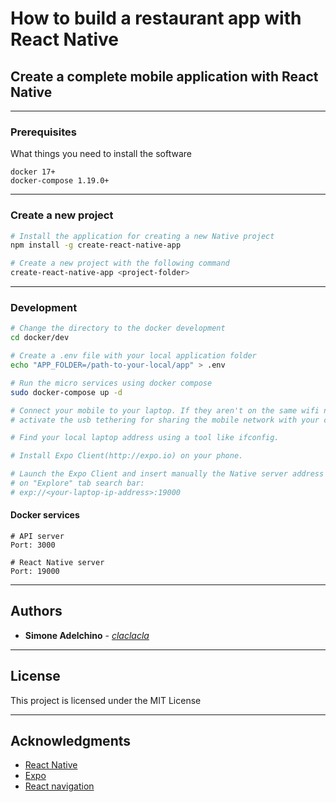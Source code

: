 # How to build a restaurant app with React Native

## Create a complete mobile application with React Native

--------------------------------------------------------------------------------

### Prerequisites

What things you need to install the software

```
docker 17+
docker-compose 1.19.0+

```

--------------------------------------------------------------------------------

### Create a new project

```bash
# Install the application for creating a new Native project
npm install -g create-react-native-app

# Create a new project with the following command
create-react-native-app <project-folder>

```

--------------------------------------------------------------------------------

### Development

```bash
# Change the directory to the docker development 
cd docker/dev

# Create a .env file with your local application folder
echo "APP_FOLDER=/path-to-your-local/app" > .env 

# Run the micro services using docker compose
sudo docker-compose up -d

# Connect your mobile to your laptop. If they aren't on the same wifi network,
# activate the usb tethering for sharing the mobile network with your computer.

# Find your local laptop address using a tool like ifconfig.

# Install Expo Client(http://expo.io) on your phone. 

# Launch the Expo Client and insert manually the Native server address
# on "Explore" tab search bar:
# exp://<your-laptop-ip-address>:19000

```

#### Docker services

```
# API server
Port: 3000

# React Native server
Port: 19000

```

--------------------------------------------------------------------------------

## Authors

- **Simone Adelchino** - [_claclacla_](https://twitter.com/_claclacla_)

--------------------------------------------------------------------------------

## License

This project is licensed under the MIT License

--------------------------------------------------------------------------------

## Acknowledgments

- [React Native](https://facebook.github.io/react-native)
- [Expo](https://expo.io)
- [React navigation](https://reactnavigation.org)